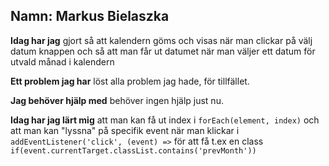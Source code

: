 ## Namn: Markus Bielaszka
**Idag har jag** gjort så att kalendern göms och visas när man clickar på välj datum knappen 
och så att man får ut datumet när man väljer ett datum för utvald månad i kalendern

**Ett problem jag har** löst alla problem jag hade, för tillfället.

**Jag behöver hjälp med** behöver ingen hjälp just nu.

**Idag har jag lärt mig** att man kan få ut index i `forEach(element, index)`
och att man kan "lyssna" på specifik event när man klickar i `addEventListener('click', (event) =>` 
för att få t.ex en class `if(event.currentTarget.classList.contains('prevMonth'))`